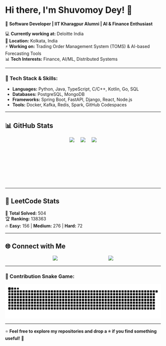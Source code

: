 # Hi there, I'm Shuvomoy Dey! 👋  

🚀 **Software Developer | IIT Kharagpur Alumni | AI & Finance Enthusiast**  

💻 **Currently working at:** Deloitte India  
📍 **Location:** Kolkata, India  
⚡ **Working on:** Trading Order Management System (TOMS) & AI-based Forecasting Tools  
📊 **Tech Interests:** Finance, AI/ML, Distributed Systems  

---

### 🔧 **Tech Stack & Skills**:
- **Languages:** Python, Java, TypeScript, C/C++, Kotlin, Go, SQL  
- **Databases:** PostgreSQL, MongoDB  
- **Frameworks:** Spring Boot, FastAPI, Django, React, Node.js  
- **Tools:** Docker, Kafka, Redis, Spark, GitHub Codespaces  

---


## 📊 GitHub Stats  

<div align="center" style="display: flex; flex-wrap: wrap; justify-content: center; align-items: center; gap: 20px;">
  <img src="https://github-readme-stats.vercel.app/api?username=shuvo151dey&show_icons=true&theme=tokyonight" height="150" />
  <img src="https://github-readme-streak-stats.herokuapp.com/?user=shuvo151dey&theme=tokyonight" height="150" />
  <img src="https://github-readme-stats.vercel.app/api/top-langs/?username=shuvo151dey&layout=compact&theme=tokyonight" height="150" />
</div>

---

## 🚀 LeetCode Stats
<!-- LEETCODE-STATS-START -->
🔢 **Total Solved:** 504  
🏆 **Ranking:** 138363  
🔥 **Easy:** 156 | **Medium:** 276 | **Hard:** 72  
<!-- LEETCODE-STATS-END -->


---

## 🌐 Connect with Me  

<div align="center" style="display: flex; flex-wrap: wrap; justify-content: space-evenly; align-items: center; gap: 10px;">
  <a href="https://www.linkedin.com/in/shuvomoy-dey">
    <img src="https://img.shields.io/badge/LinkedIn-blue?style=for-the-badge&logo=linkedin" />
  </a>
  <a href="mailto:shuvo151dey@gmail.com">
    <img src="https://img.shields.io/badge/Email-red?style=for-the-badge&logo=gmail" />
  </a>
</div>

---

### 🐍 Contribution Snake Game:
![snake gif](https://github.com/shuvo151dey/shuvo151dey/blob/output/github-contribution-grid-snake.svg)

---

⭐ **Feel free to explore my repositories and drop a ⭐ if you find something useful!** 🚀  
